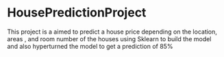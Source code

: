 # HousePredictionProject
This project is a aimed to predict a house price depending on the location, areas , and room number of the houses using Sklearn to build the model and also hyperturned the model to get a prediction of 85%

